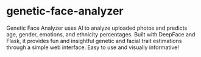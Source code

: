 # genetic-face-analyzer
Genetic Face Analyzer uses AI to analyze uploaded photos and predicts age, gender, emotions, and ethnicity percentages. Built with DeepFace and Flask, it provides fun and insightful genetic and facial trait estimations through a simple web interface. Easy to use and visually informative!
